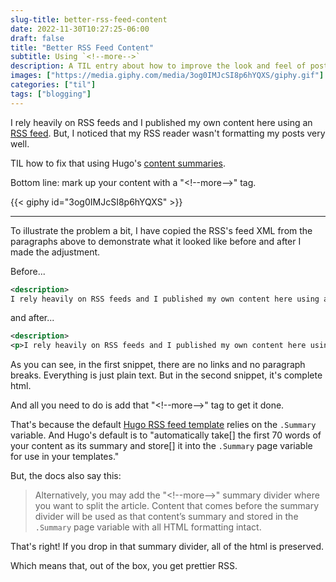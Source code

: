 ```yaml
---
slug-title: better-rss-feed-content
date: 2022-11-30T10:27:25-06:00
draft: false
title: "Better RSS Feed Content"
subtitle: Using `<!--more-->`
description: A TIL entry about how to improve the look and feel of posts using Hugo's default RSS feed.
images: ["https://media.giphy.com/media/3og0IMJcSI8p6hYQXS/giphy.gif"]
categories: ["til"]
tags: ["blogging"]
---
```


I rely heavily on RSS feeds and I published my own content here using an [RSS feed](https://vdavez.com/posts/index.xml). But, I noticed that my RSS reader wasn't formatting my posts very well. 

TIL how to fix that using Hugo's [content summaries](https://gohugo.io/content-management/summaries/).

Bottom line: mark up your content with a "<\!\-\-more\-\->" tag.

{{< giphy id="3og0IMJcSI8p6hYQXS" >}}

<!--more-->
---

To illustrate the problem a bit, I have copied the RSS's feed XML from the paragraphs above to demonstrate what it looked like before and after I made the adjustment.

Before...

```xml
<description>
I rely heavily on RSS feeds and I published my own content here using an RSS feed. But, I noticed that my RSS reader wasn&rsquo;t formatting my posts very well. TIL how to fix that using Hugo&rsquo;s content summaries. Bottom line: mark up your content with a &ldquo;&lt;!--more--&gt;&rdquo; tag. via GIPHY </description>
```

and after...

```xml
<description>
<p>I rely heavily on RSS feeds and I published my own content here using an <a href="https://vdavez.com/posts/index.xml">RSS feed</a>. But, I noticed that my RSS reader wasn&rsquo;t formatting my posts very well.</p> <p>TIL how to fix that using Hugo&rsquo;s <a href="https://gohugo.io/content-management/summaries/">content summaries</a>.</p> <p>Bottom line: mark up your content with a &ldquo;&lt;!--more--&gt;&rdquo; tag.</p> <div class='grid justify-center '><iframe src='https://giphy.com/embed/3og0IMJcSI8p6hYQXS' width="480" height="355" frameBorder="0" class="giphy-embed" allowFullScreen></iframe><p><a href='https://media.giphy.com/media/3og0IMJcSI8p6hYQXS/giphy.gif'>via GIPHY</a></p></div></description>
```

As you can see, in the first snippet, there are no links and no paragraph breaks. Everything is just plain text. But in the second snippet, it's complete html.

And all you need to do is add that "<\!\-\-more\-\->" tag to get it done. 

That's because the default [Hugo RSS feed template](https://github.com/gohugoio/hugo/blob/master/tpl/tplimpl/embedded/templates/_default/rss.xml#L35) relies on the `.Summary` variable. And Hugo's default is to "automatically take[] the first 70 words of your content as its summary and store[] it into the `.Summary` page variable for use in your templates."

But, the docs also say this:

> Alternatively, you may add the "<\!\-\-more\-\-\>" summary divider where you want to split the article.
> Content that comes before the summary divider will be used as that content’s summary and stored in the `.Summary` page variable with all HTML formatting intact.

That's right! If you drop in that summary divider, all of the html is preserved.

Which means that, out of the box, you get prettier RSS.